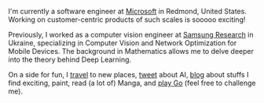 
I'm currently a software engineer at [Microsoft][msft] in Redmond, United States. Working on customer-centric products of such scales is sooooo exciting!

Previously, I worked as a computer vision engineer at [Samsung Research][srk] in Ukraine,
specializing in Computer Vision and Network Optimization for Mobile Devices. The background in Mathematics allows me to delve deeper into the theory behind Deep Learning.

On a side for fun, I [travel][travelog] to new places, [tweet][twitter] about AI, [blog][blog] about stuffs I find exciting, paint,
read (a lot of) Manga, and [play Go][ogs] (feel free to challenge me).

[msft]: https://www.microsoft.com
[srk]: https://research.samsung.com/srk
[twitter]: https://twitter.com/chankhavu
[cv]: #
[travelog]: /travelog
[blog]: /articles
[ogs]: https://online-go.com/user/view/178130
[gallery]: #
